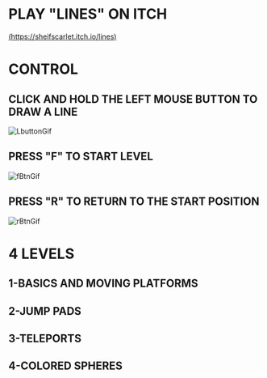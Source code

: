 # PLAY "LINES" ON ITCH
[(https://sheifscarlet.itch.io/lines)](https://sheifscarlet.itch.io/lines)

# CONTROL

## CLICK AND HOLD THE LEFT MOUSE BUTTON TO DRAW A LINE
![LbuttonGif](https://github.com/Sargerid/Lines/assets/113148959/802be703-135d-4e69-a187-6e07d96f3f31)

## PRESS "F" TO START LEVEL
![fBtnGif](https://github.com/Sargerid/Lines/assets/113148959/f0405d20-99fb-46c9-8e13-d31841a63490)

## PRESS "R" TO RETURN TO THE START POSITION
![rBtnGif](https://github.com/Sargerid/Lines/assets/113148959/fcee1f5b-d117-4239-8451-53bf9c3b9e14)

# 4 LEVELS

## 1-BASICS AND MOVING PLATFORMS
## 2-JUMP PADS
## 3-TELEPORTS
## 4-COLORED SPHERES









